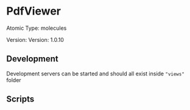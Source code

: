 # PdfViewer

Atomic Type: molecules

Version: Version: 1.0.10


## Development

Development servers can be started and should all exist inside `"views"` folder

## Scripts

